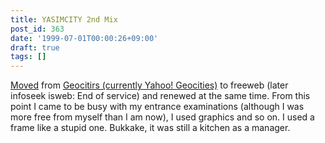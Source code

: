 ```yaml
---
title: YASIMCITY 2nd Mix
post_id: 363
date: '1999-07-01T00:00:26+09:00'
draft: true
tags: []
---
```


[Moved](http://geocities.yahoo.co.jp/) from [Geocitirs (currently Yahoo! Geocities)](http://geocities.yahoo.co.jp/) to freeweb (later infoseek isweb: End of service) and renewed at the same time. From this point I came to be busy with my entrance examinations (although I was more free from myself than I am now), I used graphics and so on. I used a frame like a stupid one. Bukkake, it was still a kitchen as a manager.
